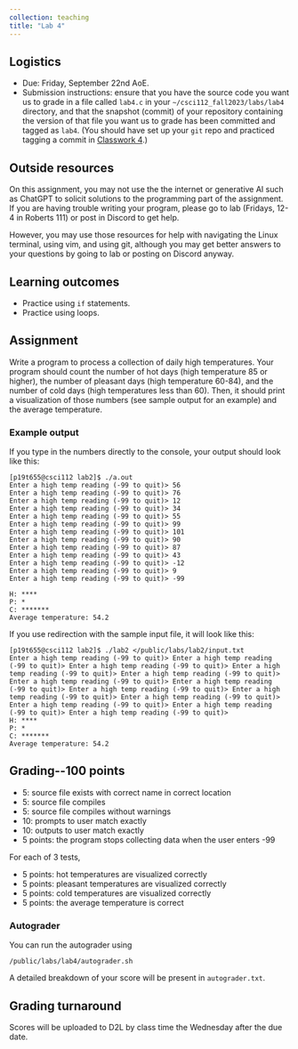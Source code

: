 ```yaml
---
collection: teaching
title: "Lab 4"
---
```


## Logistics
* Due: Friday, September 22nd AoE.
* Submission instructions: ensure that you have the source code you want us to
	grade in a file called `lab4.c` in your `~/csci112_fall2023/labs/lab4`
	directory, and that the snapshot (commit) of your repository containing the version of that file you want us to grade has been committed and
	tagged as `lab4`. (You should have set up your `git` repo and practiced tagging a commit in [Classwork 4](https://lgw2.github.io/teaching/csci112-fall-2023/classwork/classwork4/).)

## Outside resources

On this assignment, you may not use the the internet or generative AI such as
ChatGPT to solicit solutions to the programming part of the assignment. If you
are having trouble writing your program, please go to lab (Fridays, 12-4 in
Roberts 111) or post in Discord to
get help.

However, you may use those resources for help with navigating the Linux
terminal, using vim, and using git, although you may get better answers to your
questions by going to lab or posting on Discord anyway.

## Learning outcomes
* Practice using `if` statements.
* Practice using loops.

## Assignment

Write a program to process a collection of daily high temperatures. Your
program should count  the number of hot days (high temperature 85 or
higher), the number of pleasant days (high temperature 60-84), and the number
of cold days (high temperatures less than 60). Then, it should print a
visualization of those numbers (see sample output for an example) and the
average temperature.

### Example output
If you type in the numbers directly to the console, your output should look
like this:
```
[p19t655@csci112 lab2]$ ./a.out
Enter a high temp reading (-99 to quit)> 56
Enter a high temp reading (-99 to quit)> 76
Enter a high temp reading (-99 to quit)> 12
Enter a high temp reading (-99 to quit)> 34
Enter a high temp reading (-99 to quit)> 55
Enter a high temp reading (-99 to quit)> 99
Enter a high temp reading (-99 to quit)> 101
Enter a high temp reading (-99 to quit)> 90
Enter a high temp reading (-99 to quit)> 87
Enter a high temp reading (-99 to quit)> 43
Enter a high temp reading (-99 to quit)> -12
Enter a high temp reading (-99 to quit)> 9
Enter a high temp reading (-99 to quit)> -99

H: ****
P: *
C: *******
Average temperature: 54.2
```
If you use redirection with the sample input file, it will look like this:
```
[p19t655@csci112 lab2]$ ./lab2 </public/labs/lab2/input.txt
Enter a high temp reading (-99 to quit)> Enter a high temp reading (-99 to quit)> Enter a high temp reading (-99 to quit)> Enter a high temp reading (-99 to quit)> Enter a high temp reading (-99 to quit)> Enter a high temp reading (-99 to quit)> Enter a high temp reading (-99 to quit)> Enter a high temp reading (-99 to quit)> Enter a high temp reading (-99 to quit)> Enter a high temp reading (-99 to quit)> Enter a high temp reading (-99 to quit)> Enter a high temp reading (-99 to quit)> Enter a high temp reading (-99 to quit)>
H: ****
P: *
C: *******
Average temperature: 54.2
```

## Grading--100 points

* 5: source file exists with correct name in correct location
* 5: source file compiles
* 5: source file compiles without warnings
* 10: prompts to user match exactly
* 10: outputs to user match exactly
* 5 points: the program stops collecting data when the user enters -99

For each of 3 tests,

* 5 points: hot temperatures are visualized correctly
* 5 points: pleasant temperatures are visualized correctly
* 5 points: cold temperatures are visualized correctly
* 5 points: the average temperature is correct

### Autograder

You can run the autograder using

```
/public/labs/lab4/autograder.sh
```

A detailed breakdown of your score will be present in `autograder.txt`.

## Grading turnaround
Scores will be uploaded to D2L by class time the Wednesday after the due date.
